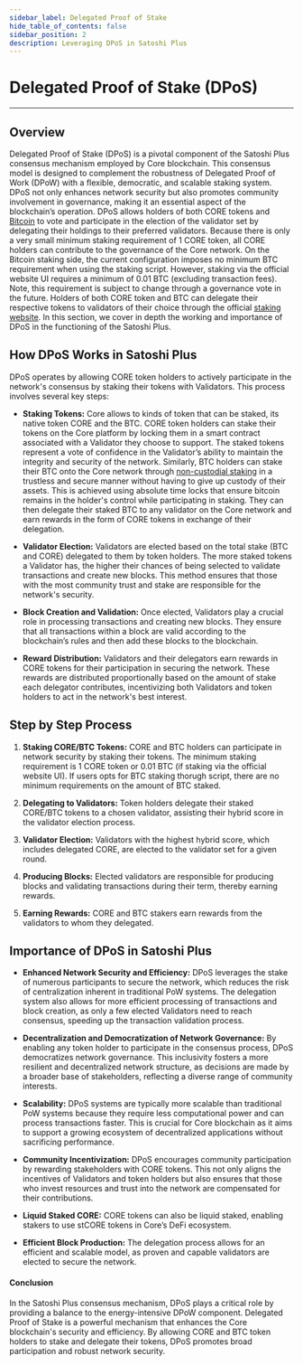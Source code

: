 ```yaml
---
sidebar_label: Delegated Proof of Stake
hide_table_of_contents: false
sidebar_position: 2
description: Leveraging DPoS in Satoshi Plus
---
```


# Delegated Proof of Stake (DPoS)
---

## Overview

Delegated Proof of Stake (DPoS) is a pivotal component of the Satoshi Plus consensus mechanism employed by Core blockchain. This consensus model is designed to complement the robustness of Delegated Proof of Work (DPoW) with a flexible, democratic, and scalable staking system. DPoS not only enhances network security but also promotes community involvement in governance, making it an essential aspect of the blockchain’s operation. 
DPoS allows holders of both CORE tokens and [Bitcoin](../../products/btc-staking/overview.md) to vote and participate in the election of the validator set by delegating their holdings to their preferred validators. Because there is only a very small minimum staking requirement of 1 CORE token, all CORE holders can contribute to the governance of the Core network. On the Bitcoin staking side, the current configuration imposes no minimum BTC requirement when using the staking script. However, staking via the official website UI requires a minimum of 0.01 BTC (excluding transaction fees). Note, this requirement is subject to change through a governance vote in the future. Holders of both CORE token and BTC can delegate their respective tokens to validators of their choice through the official [staking website](https://stake.coredao.org/). In this section, we cover in depth the working and importance of DPoS in the functioning of the Satoshi Plus.

## How DPoS Works in Satoshi Plus
DPoS operates by allowing CORE token holders to actively participate in the network's consensus by staking their tokens with Validators. This process involves several key steps:

* **Staking Tokens:** Core allows to kinds of token that can be staked, its native token CORE and the BTC. CORE token holders can stake their tokens on the Core platform by locking them in a smart contract associated with a Validator they choose to support. The staked tokens represent a vote of confidence in the Validator’s ability to maintain the integrity and security of the network. Similarly, BTC holders can stake their BTC onto the Core network through [non-custodial staking](../../products/btc-staking/overview.md) in a trustless and secure manner without having to give up custody of their assets. This is achieved using absolute time locks that ensure bitcoin remains in the holder's control while participating in staking. They can then delegate their staked BTC to any validator on the Core network and earn rewards in the form of CORE tokens in exchange of their delegation.

* **Validator Election:** Validators are elected based on the total stake (BTC and CORE) delegated to them by token holders. The more staked tokens a Validator has, the higher their chances of being selected to validate transactions and create new blocks. This method ensures that those with the most community trust and stake are responsible for the network's security.

* **Block Creation and Validation:** Once elected, Validators play a crucial role in processing transactions and creating new blocks. They ensure that all transactions within a block are valid according to the blockchain’s rules and then add these blocks to the blockchain.

* **Reward Distribution:** Validators and their delegators earn rewards in CORE tokens for their participation in securing the network. These rewards are distributed proportionally based on the amount of stake each delegator contributes, incentivizing both Validators and token holders to act in the network's best interest.

## Step by Step Process

1. **Staking CORE/BTC Tokens:** CORE and BTC holders can participate in network security by staking their tokens. The minimum staking requirement is 1 CORE token or 0.01 BTC (if staking via the official website UI). If users opts for BTC staking thorugh script, there are no minimum requirements on the amount of BTC staked. 


2. **Delegating to Validators:** Token holders delegate their staked CORE/BTC tokens to a chosen validator, assisting their hybrid score in the validator election process.

3. **Validator Election:** Validators with the highest hybrid score, which includes delegated CORE, are elected to the validator set for a given round.

4. **Producing Blocks:** Elected validators are responsible for producing blocks and validating transactions during their term, thereby earning rewards.

5. **Earning Rewards:** CORE and BTC stakers earn rewards from the validators to whom they delegated.


## Importance of DPoS in Satoshi Plus
* **Enhanced Network Security and Efficiency:** DPoS leverages the stake of numerous participants to secure the network, which reduces the risk of centralization inherent in traditional PoW systems. The delegation system also allows for more efficient processing of transactions and block creation, as only a few elected Validators need to reach consensus, speeding up the transaction validation process.

* **Decentralization and Democratization of Network Governance:** By enabling any token holder to participate in the consensus process, DPoS democratizes network governance. This inclusivity fosters a more resilient and decentralized network structure, as decisions are made by a broader base of stakeholders, reflecting a diverse range of community interests.

* **Scalability:** DPoS systems are typically more scalable than traditional PoW systems because they require less computational power and can process transactions faster. This is crucial for Core blockchain as it aims to support a growing ecosystem of decentralized applications without sacrificing performance.

* **Community Incentivization:** DPoS encourages community participation by rewarding stakeholders with CORE tokens. This not only aligns the incentives of Validators and token holders but also ensures that those who invest resources and trust into the network are compensated for their contributions.

* **Liquid Staked CORE:** CORE tokens can also be liquid staked, enabling stakers to use stCORE tokens in Core’s DeFi ecosystem.

* **Efficient Block Production:** The delegation process allows for an efficient and scalable model, as proven and capable validators are elected to secure the network.

#### **Conclusion**
In the Satoshi Plus consensus mechanism, DPoS plays a critical role by providing a balance to the energy-intensive DPoW component. Delegated Proof of Stake is a powerful mechanism that enhances the Core blockchain's security and efficiency. By allowing CORE and BTC token holders to stake and delegate their tokens, DPoS promotes broad participation and robust network security. 

